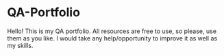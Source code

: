 # QA-Portfolio
 
Hello! This is my QA portfolio. All resources are free to use, so please,
use them as you like. I would take any help/opportunity to improve it as
well as my skills.
